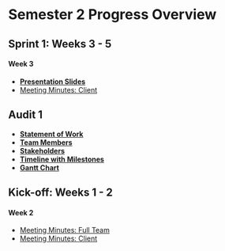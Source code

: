 # Semester 2 Progress Overview

## Sprint 1: Weeks 3 - 5

#### Week 3

* [**Presentation Slides**](Audit1/Million_Coursework_Stuednts(temp).pptx)
* [Meeting Minutes: Client](MeetingMinutes/MeetingMinutes3.pdf)

## Audit 1
* **[Statement of Work](Audit1/Documentation/statement%20of%20work.docx)**
* **[Team Members](Audit1/Images/MCSTeam.001.png)**
* **[Stakeholders](Audit1/Images/MCSStakeHolder.001.png)**
* **[Timeline with Milestones](Audit1/Images/Schedule.png)**
* **[Gantt Chart](Audit1/Images/gantt.PNG)**
## Kick-off: Weeks 1 - 2

#### Week 2
* [Meeting Minutes: Full Team](MeetingMinutes/MeetingMinutes2.pdf)
* [Meeting Minutes: Client](MeetingMinutes/MeetingMinutes1.pdf)



